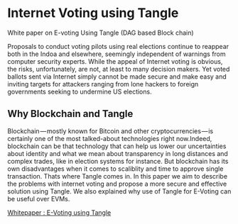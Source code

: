 # Internet Voting using Tangle
White paper on E-voting Using Tangle (DAG based Block chain)

Proposals to conduct voting pilots using real elections continue to reappear both in the Indoa and elsewhere, seemingly independent of warnings from computer security experts. While the appeal of Internet voting is obvious, the risks, unfortunately, are not, at least to many decision makers. Yet voted ballots sent via Internet simply cannot be made secure and make easy and inviting targets for attackers ranging from lone hackers to foreign governments seeking to undermine US elections.

## Why Blockchain and Tangle 

Blockchain — mostly known for Bitcoin and other cryptocurrencies — is certainly one of the most talked-about technologies right now.Indeed, blockchain can be that technology that can help us lower our uncertainties about identity and what we mean about transparency in long distances and complex trades, like in election systems for instance. But blockchain has its own disadvantages when it comes to scaliblity and time to approve single transaction. Thats where Tangle comes in. In this paper we aim to describe the problems with internet voting and propose a more secure and effective solution using Tangle. We also explained why use of Tangle for E-Voting can be useful over EVMs.


[Whitepaper : E-Voting using Tangle](https://github.com/raghavpatnecha/E-voting-using-Tangle/blob/master/Whitepaper_final.pdf)


